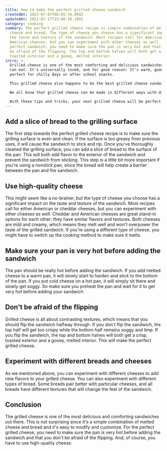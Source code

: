 ```yaml
---
title: How to make the perfect grilled cheese sandwich
createdAt: 2022-07-07T06:05:39.894Z
updatedAt: 2022-07-17T15:00:29.189Z
category: cooking
summary: The perfect grilled cheese recipe is simple combination of melted
  cheese and bread. The type of cheese you choose has a significant impact on
  the taste and texture of the sandwich. Most recipes call for American or
  American cheeses, but you can experiment with other cheeses as well. For the
  perfect sandwich, you need to make sure the pan is very hot and that you don't
  be afraid of the flipping. The top and bottom halves will both get a crisp,
  toasted exterior and a gooey, melted interior.
intro: >-
  Grilled cheese is one of the most comforting and delicious sandwiches you
  can eat. It's universally loved, and for good reason: It's warm, gooey, and
  perfect for chilly days or after school snacks.

  This grilled cheese also happens to be the best grilled cheese sandwich you'll ever have. With a few simple tips, you can take this classic sandwich from bland to brilliant in just a few steps.

  We all know that grilled cheese can be made in different ways with different ingredients. But there is more than one way to prepare it so that it's not soggy or too dry or burnt on the outside but not quite melted enough on the inside.

  With these tips and tricks, your next grilled cheese will be perfect!
---
```


## Add a slice of bread to the grilling surface

The first step towards the perfect grilled cheese recipe is to make sure the grilling surface is even and clean. If the surface is too greasy from previous uses, it will cause the sandwich to stick and rip.
Once you've thoroughly cleaned the grilling surface, you can add a slice of bread to the surface of the pan. This will both add flavor to the exterior of the sandwich and prevent the sandwich from sticking.
This step is a little bit more important if you're using a nonstick pan, since the bread will help create a barrier between the pan and the sandwich.

## Use high-quality cheese

This might seem like a no-brainer, but the type of cheese you choose has a significant impact on the taste and texture of the sandwich.
Most recipes call for either American or cheddar cheeses, but you can experiment with other cheeses as well.
Cheddar and American cheeses are great stand-in options for each other; they have similar flavors and textures.
Both cheeses are mild and creamy, which means they melt well and won't overpower the taste of the grilled sandwich.
If you're using a different type of cheese, you might have to switch up the cooking method to make sure it melts.

## Make sure your pan is very hot before adding the sandwich

The pan should be really hot before adding the sandwich. If you add melted cheese to a warm pan, it will slowly start to harden and stick to the bottom of the pan.
If you put cold cheese on a hot pan, it will simply sit there and slowly get soggy. So make sure you preheat the pan and wait for it to get very hot before adding your sandwich.

## Don't be afraid of the flipping

Grilled cheese is all about contrasting textures, which means that you should flip the sandwich halfway through.
If you don't flip the sandwich, the top half will get too crispy while the bottom half remains soggy and limp.
If you flip the sandwich, the top and bottom halves will both get a crisp, toasted exterior and a gooey, melted interior. This will make the perfect grilled cheese.

## Experiment with different breads and cheeses

As we mentioned above, you can experiment with different cheeses to add new flavors to your grilled cheese.
You can also experiment with different types of bread.
Some breads pair better with particular cheeses, and all breads have different textures that will change the feel of the sandwich.

## Conclusion

The grilled cheese is one of the most delicious and comforting sandwiches out there. This is not surprising since it's a simple combination of melted cheese and bread and it's easy to modify and customize.
For the perfect grilled cheese, you need to make sure the pan is very hot before adding the sandwich and that you don't be afraid of the flipping. And, of course, you have to use high-quality cheese.
